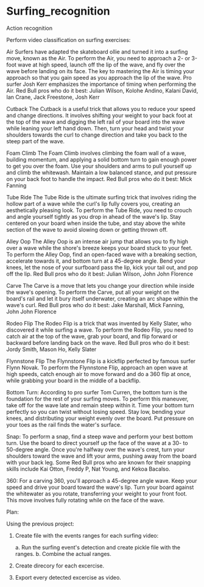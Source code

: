 # Surfing_recognition
Action recognition


Perform video classification on surfing exercises:

Air
Surfers have adapted the skateboard ollie and turned it into a surfing move, known as the Air. To perform the Air, you need to approach a 2- or 3-foot wave at high speed, launch off the lip of the wave, and fly over the wave before landing on its face. The key to mastering the Air is timing your approach so that you gain speed as you approach the lip of the wave. Pro surfer Josh Kerr emphasizes the importance of timing when performing the Air.
Red Bull pros who do it best: Julian Wilson, Kolohe Andino, Kalani David, Ian Crane, Jack Freestone, Josh Kerr

Cutback
The Cutback is a useful trick that allows you to reduce your speed and change directions. It involves shifting your weight to your back foot at the top of the wave and digging the left rail of your board into the wave while leaning your left hand down. Then, turn your head and twist your shoulders towards the curl to change direction and take you back to the steep part of the wave.

Foam Climb
The Foam Climb involves climbing the foam wall of a wave, building momentum, and applying a solid bottom turn to gain enough power to get you over the foam. Use your shoulders and arms to pull yourself up and climb the whitewash. Maintain a low balanced stance, and put pressure on your back foot to handle the impact.
Red Bull pros who do it best: Mick Fanning

Tube Ride
The Tube Ride is the ultimate surfing trick that involves riding the hollow part of a wave while the curl's lip fully covers you, creating an aesthetically pleasing look. To perform the Tube Ride, you need to crouch and angle yourself tightly as you drop in ahead of the wave's lip. Stay centered on your board when inside the tube, and stay above the white section of the wave to avoid slowing down or getting thrown off.

Alley Oop
The Alley Oop is an intense air jump that allows you to fly high over a wave while the shore's breeze keeps your board stuck to your feet. To perform the Alley Oop, find an open-faced wave with a breaking section, accelerate towards it, and bottom turn at a 45-degree angle. Bend your knees, let the nose of your surfboard pass the lip, kick your tail out, and pop off the lip.
Red Bull pros who do it best: Julian Wilson, John John Florence

Carve
The Carve is a move that lets you change your direction while inside the wave's opening. To perform the Carve, put all your weight on the board's rail and let it bury itself underwater, creating an arc shape within the wave's curl.
Red Bull pros who do it best: Jake Marshall, Mick Fanning, John John Florence

Rodeo Flip
The Rodeo Flip is a trick that was invented by Kelly Slater, who discovered it while surfing a wave. To perform the Rodeo Flip, you need to catch air at the top of the wave, grab your board, and flip forward or backward before landing back on the wave.
Red Bull pros who do it best: Jordy Smith, Mason Ho, Kelly Slater

Flynnstone Flip
The Flynnstone Flip is a kickflip perfected by famous surfer Flynn Novak. To perform the Flynnstone Flip, approach an open wave at high speeds, catch enough air to move forward and do a 360 flip at once, while grabbing your board in the middle of a backflip.

Bottom Turn:
According to pro surfer Tom Curren, the bottom turn is the foundation for the rest of your surfing moves. To perform this maneuver, take off for the wave late and remain steep within it. Time your bottom turn perfectly so you can twist without losing speed. Stay low, bending your knees, and distributing your weight evenly over the board. Put pressure on your toes as the rail finds the water's surface.

Snap:
To perform a snap, find a steep wave and perform your best bottom turn. Use the board to direct yourself up the face of the wave at a 30- to 50-degree angle. Once you're halfway over the wave's crest, turn your shoulders toward the wave and lift your arms, pushing away from the board with your back leg. Some Red Bull pros who are known for their snapping skills include Kai Otton, Freddy P, Nat Young, and Kekoa Bacalso.

360:
For a carving 360, you'll approach a 45-degree angle wave. Keep your speed and drive your board toward the wave's lip. Turn your board against the whitewater as you rotate, transferring your weight to your front foot. This move involves fully rotating while on the face of the wave.

Plan: 

Using the previous project: 

1. Create file with the events ranges for each surfing video:

	a. Run the surfing event's detection and create pickle file with the ranges. 
	b. Combine the actual ranges. 


2. Create direcory for each excercise.

3. Export every detected excercise as video.